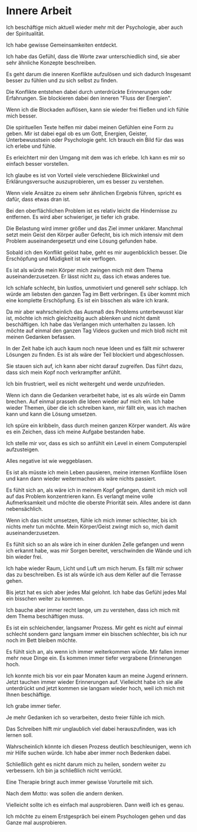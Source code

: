# Innere Arbeit

Ich beschäftige mich aktuell wieder mehr mit der Psychologie, aber auch der Spiritualität.

Ich habe gewisse Gemeinsamkeiten entdeckt.

Ich habe das Gefühl, dass die Worte zwar unterschiedlich sind, sie aber sehr ähnliche Konzepte beschreiben.

Es geht darum die inneren Konflikte aufzulösen und sich dadurch Insgesamt besser zu fühlen und zu sich selbst zu finden.

Die Konflikte entstehen dabei durch unterdrückte Erinnerungen oder Erfahrungen. Sie blockieren dabei den inneren "Fluss der Energien".

Wenn ich die Blockaden auflösen, kann sie wieder frei fließen und ich fühle mich besser.

Die spirituellen Texte helfen mir dabei meinen Gefühlen eine Form zu geben. Mir ist dabei egal ob es um Gott, Energien, Geister, Unterbewusstsein oder Psychologie geht. Ich brauch ein Bild für das was ich erlebe und fühle.

Es erleichtert mir den Umgang mit dem was ich erlebe. Ich kann es mir so einfach besser vorstellen.

Ich glaube es ist von Vorteil viele verschiedene Blickwinkel und Erklärungsversuche auszuprobieren, um es besser zu verstehen.

Wenn viele Ansätze zu einem sehr ähnlichen Ergebnis führen, spricht es dafür, dass etwas dran ist.

Bei den oberflächlichen Problem ist es relativ leicht die Hindernisse zu entfernen. Es wird aber schwieriger, je tiefer ich  grabe.

Die Belastung wird immer größer und das Ziel immer unklarer. Manchmal setzt mein Geist den Körper außer Gefecht, bis ich mich intensiv mit dem Problem auseinandergesetzt und eine Lösung gefunden habe.

Sobald ich den Konflikt gelöst habe, geht es mir augenblicklich besser. Die Erschöpfung und Müdigkeit ist wie verflogen. 

Es ist als würde mein Körper mich zwingen mich mit dem Thema auseinanderzusetzen. Er lässt nicht zu, dass ich etwas anderes tue.

Ich schlafe schlecht, bin lustlos, unmotiviert und generell sehr schlapp. Ich würde am liebsten den ganzen Tag im Bett verbringen. Es über kommt mich eine komplette Erschöpfung. Es ist ein bisschen als wäre ich krank.

Da mir aber wahrscheinlich das Ausmaß des Problems unterbewusst klar ist, möchte ich mich gleichzeitig auch ablenken und nicht damit beschäftigen. Ich habe das Verlangen mich unterhalten zu lassen. Ich möchte auf einmal den ganzen Tag Videos gucken und mich bloß nicht mit meinen Gedanken befassen.

In der Zeit habe ich auch kaum noch neue Ideen und es fällt mir schwerer Lösungen zu finden. Es ist als wäre der Teil blockiert und abgeschlossen.

Sie stauen sich auf, ich kann aber nicht darauf zugreifen. Das führt dazu, dass sich mein Kopf noch verkrampfter anfühlt.

Ich bin frustriert, weil es nicht weitergeht und werde unzufrieden.

Wenn ich dann die Gedanken verarbeitet habe, ist es als würde ein Damm brechen. Auf einmal prasseln die Ideen wieder auf mich ein. Ich habe wieder Themen, über die ich schreiben kann, mir fällt ein, was ich machen kann und kann die Lösung umsetzen.

Ich spüre ein kribbeln, dass durch meinen ganzen Körper wandert. Als wäre es ein Zeichen, dass ich meine Aufgabe bestanden habe.

Ich stelle mir vor, dass es sich so anfühlt ein Level in einem Computerspiel aufzusteigen.

Alles negative ist wie weggeblasen.

Es ist als müsste ich mein Leben pausieren, meine internen Konflikte lösen und kann dann wieder weitermachen als wäre nichts passiert.

Es fühlt sich an, als wäre ich in meinem Kopf gefangen, damit ich mich voll auf das Problem konzentrieren kann. Es verlangt meine volle Aufmerksamkeit und möchte die oberste Priorität sein. Alles andere ist dann nebensächlich. 

Wenn ich das nicht umsetzen, fühle ich mich immer schlechter, bis ich nichts mehr tun möchte. Mein Körper/Geist zwingt mich so, mich damit auseinanderzusetzen.

Es fühlt sich so an als wäre ich in einer dunklen Zelle gefangen und wenn ich erkannt habe, was mir Sorgen bereitet, verschwinden die Wände und ich bin wieder frei. 

Ich habe wieder Raum, Licht und Luft um mich herum. Es fällt mir schwer das zu beschreiben. Es ist als würde ich aus dem Keller auf die Terrasse gehen.

Bis jetzt hat es sich aber jedes Mal gelohnt. Ich habe das Gefühl jedes Mal ein bisschen weiter zu kommen.

Ich bauche aber immer recht lange, um zu verstehen, dass ich mich mit dem Thema beschäftigen muss.

Es ist ein schleichender, langsamer Prozess. Mir geht es nicht auf einmal schlecht sondern ganz langsam immer ein bisschen schlechter, bis ich nur noch im Bett bleiben möchte.

Es fühlt sich an, als wenn ich immer weiterkommen würde. Mir fallen immer mehr neue Dinge ein. Es kommen immer tiefer vergrabene Erinnerungen hoch.

Ich konnte mich bis vor ein paar Monaten kaum an meine Jugend erinnern. Jetzt tauchen immer wieder Erinnerungen auf. Vielleicht habe ich sie alle unterdrückt und jetzt kommen sie langsam wieder hoch, weil ich mich mit Ihnen beschäftige.

Ich grabe immer tiefer.

Je mehr Gedanken ich so verarbeiten, desto freier fühle ich mich.

Das Schreiben hilft mir unglaublich viel dabei herauszufinden, was ich lernen soll.

Wahrscheinlich könnte ich diesen Prozess deutlich beschleunigen, wenn ich mir Hilfe suchen würde. Ich habe aber immer noch Bedenken dabei.

Schließlich geht es nicht darum mich zu heilen, sondern weiter zu verbessern. Ich bin ja schließlich nicht verrückt.

Eine Therapie bringt auch immer gewisse Vorurteile mit sich.  

Nach dem Motto: was sollen die andern denken.

Vielleicht sollte ich es einfach mal ausprobieren. Dann weiß ich es genau.

Ich möchte zu einem Erstgespräch bei einem Psychologen gehen und das Ganze mal ausprobieren.